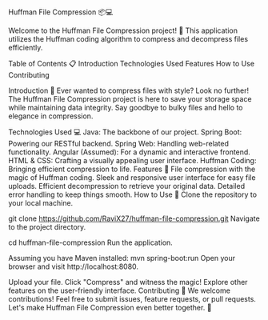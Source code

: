 Huffman File Compression 📦💻

Welcome to the Huffman File Compression project! 🚀 This application utilizes the Huffman coding algorithm to compress and decompress files efficiently.

Table of Contents 📋
Introduction
Technologies Used
Features
How to Use
Contributing

Introduction 📝
Ever wanted to compress files with style? Look no further! The Huffman File Compression project is here to save your storage space while maintaining data integrity. Say goodbye to bulky files and hello to elegance in compression.

Technologies Used 💻
Java: The backbone of our project.
Spring Boot: Powering our RESTful backend.
Spring Web: Handling web-related functionality.
Angular (Assumed): For a dynamic and interactive frontend.
HTML & CSS: Crafting a visually appealing user interface.
Huffman Coding: Bringing efficient compression to life.
Features 🌟
File compression with the magic of Huffman coding.
Sleek and responsive user interface for easy file uploads.
Efficient decompression to retrieve your original data.
Detailed error handling to keep things smooth.
How to Use 🚀
Clone the repository to your local machine.

git clone https://github.com/RaviX27/huffman-file-compression.git
Navigate to the project directory.

cd huffman-file-compression
Run the application.

Assuming you have Maven installed: mvn spring-boot:run
Open your browser and visit http://localhost:8080.

Upload your file.
Click "Compress" and witness the magic!
Explore other features on the user-friendly interface.
Contributing 🤝
We welcome contributions! Feel free to submit issues, feature requests, or pull requests. Let's make Huffman File Compression even better together. 🌈
